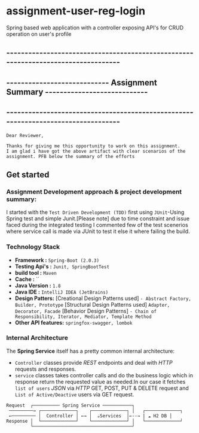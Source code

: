 # assignment-user-reg-login
Spring based web application with a controller exposing API's for CRUD operation on user's profile
## ----------------------------------------------------------------------------------
## ---------------------------- Assignment Summary ----------------------------
## ----------------------------------------------------------------------------------
```
Dear Reviewer,

Thanks for giving me this opportunity to work on this assignment.
I am glad i have got the above artifact with clear scenarios of the assignment. PFB below the summary of the efforts
```
## Get started

### Assignment Development approach & project development summary:

I started with the `Test Driven Development (TDD)` first using `JUnit`-Using Spring test and simple Junit.[Please note] due to time constraint and issue faced during the integrated testing I commented few of the test scenerios where service call is made via JUnit to test it else it where failing the build.

### Technology Stack

* **Framework     :** `Spring-Boot (2.0.3)`
* **Testing Api's :** `Junit, SpringBootTest`
* **build tool    :** `Maven`
* **Cache         :** ``
* **Java Version  :** `1.8`
* **Java IDE      :** `IntelliJ IDEA (JetBrains)`
* **Design Patters:** 
[Creational Design Patterns used]
`- Abstract Factory, Builder, Prototype`
[Structural Design Patterns used]
`Adapter, Decorator, Facade`
[Behavior Design Patterns]
`- Chain of Responsibility, Iterator, Mediator, Template Method`
* **Other API features:** `springfox-swagger, lombok`


### Internal Architecture
The **Spring Service** itself has a pretty common internal architecture:

  * `Controller` classes provide _REST_ endpoints and deal with _HTTP_ requests and responses.
  * `service` classes takes controller calls and do the business logic which in response return the requested value as needed.In our case it fetches `list of users` _JSON_ via _HTTP_ GET, POST, PUT & DELETE request and `List of Active/Deactive` users via GET request.

  ```
  Request  ┌────────── Spring Service ───────────┐
   ─────────→ ┌─────────────┐    ┌─────────────┐ │   ┌─────────────┐
   ←───────── │  Controller │ ←→ │  ☕Services  │←--→ | ☁ H2 DB │
  Response │  └─────────────┘    └─────────────┘ │   └─────────────┘
           └─────────────────────────────────────┘
  ```  
